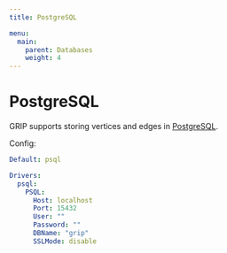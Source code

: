 ```yaml
---
title: PostgreSQL

menu:
  main:
    parent: Databases
    weight: 4
---
```


# PostgreSQL

GRIP supports storing vertices and edges in [PostgreSQL][psql].

Config:

```yaml
Default: psql

Drivers:
  psql:
    PSQL:
      Host: localhost
      Port: 15432
      User: ""
      Password: ""
      DBName: "grip"
      SSLMode: disable
```

[psql]: https://www.postgresql.org/
